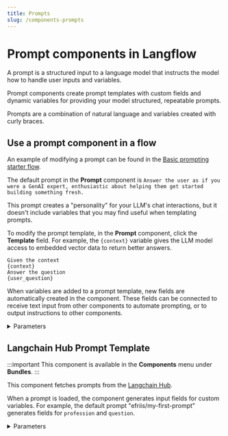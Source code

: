 ```yaml
---
title: Prompts
slug: /components-prompts
---
```


# Prompt components in Langflow

A prompt is a structured input to a language model that instructs the model how to handle user inputs and variables.

Prompt components create prompt templates with custom fields and dynamic variables for providing your model structured, repeatable prompts.

Prompts are a combination of natural language and variables created with curly braces.

## Use a prompt component in a flow

An example of modifying a prompt can be found in the [Basic prompting starter flow](/basic-prompting).

The default prompt in the **Prompt** component is `Answer the user as if you were a GenAI expert, enthusiastic about helping them get started building something fresh.`

This prompt creates a "personality" for your LLM's chat interactions, but it doesn't include variables that you may find useful when templating prompts.

To modify the prompt template, in the **Prompt** component, click the **Template** field. For example, the `{context}` variable gives the LLM model access to embedded vector data to return better answers.

```text
Given the context
{context}
Answer the question
{user_question}
```

When variables are added to a prompt template, new fields are automatically created in the component. These fields can be connected to receive text input from other components to automate prompting, or to output instructions to other components.

<details>
<summary>Parameters</summary>

**Inputs**

| Name     | Display Name | Info                                                              |
|----------|--------------|-------------------------------------------------------------------|
| template | Template     | Create a prompt template with dynamic variables.                  |

**Outputs**

| Name   | Display Name    | Info                                                   |
|--------|----------------|--------------------------------------------------------|
| prompt | Prompt Message  | The built prompt message returned by the `build_prompt` method. |

</details>

## Langchain Hub Prompt Template

:::important
This component is available in the **Components** menu under **Bundles**.
:::

This component fetches prompts from the [Langchain Hub](https://docs.smith.langchain.com/old/category/prompt-hub).

When a prompt is loaded, the component generates input fields for custom variables. For example, the default prompt "efriis/my-first-prompt" generates fields for `profession` and `question`.

<details>
<summary>Parameters</summary>

**Inputs**

| Name               | Display Name              | Info                                    |
|--------------------|---------------------------|------------------------------------------|
| langchain_api_key  | Your LangChain API Key    | The LangChain API Key to use.            |
| langchain_hub_prompt| LangChain Hub Prompt     | The LangChain Hub prompt to use.         |

**Outputs**

| Name   | Display Name | Info                                                              |
|--------|--------------|-------------------------------------------------------------------|
| prompt | Build Prompt | The built prompt message returned by the `build_prompt` method.   |

</details>
